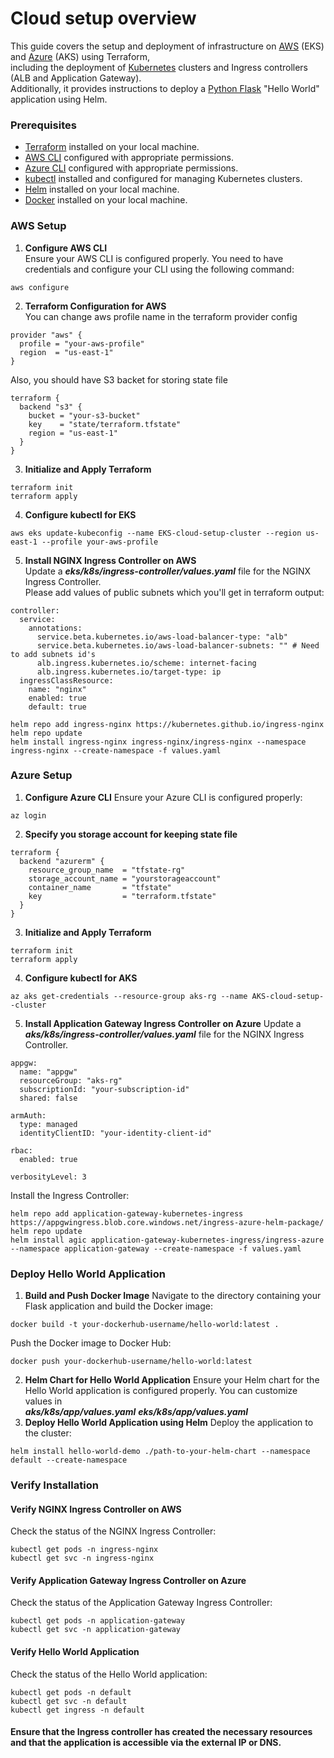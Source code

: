 # Cloud setup overview
This guide covers the setup and deployment of infrastructure on [AWS](https://aws.amazon.com/) (EKS) and [Azure](https://azure.microsoft.com/) (AKS) using Terraform, </br>
including the deployment of [Kubernetes](https://kubernetes.io/) clusters and Ingress controllers (ALB and Application Gateway). <br />
Additionally, it provides instructions to deploy a [Python Flask](https://flask.palletsprojects.com/en/3.0.x/) "Hello World" application using Helm.

### Prerequisites
- [Terraform](https://www.terraform.io/) installed on your local machine.
- [AWS CLI](https://docs.aws.amazon.com/cli/latest/userguide/getting-started-install.html) configured with appropriate permissions.
- [Azure CLI](https://learn.microsoft.com/en-us/cli/azure/install-azure-cli) configured with appropriate permissions.
- [kubectl](https://kubernetes.io/docs/tasks/tools/) installed and configured for managing Kubernetes clusters.
- [Helm](https://helm.sh/docs/intro/install/) installed on your local machine.
- [Docker](https://www.docker.com/) installed on your local machine.


### AWS Setup
1. **Configure AWS CLI** </br>
Ensure your AWS CLI is configured properly. You need to have credentials and configure your CLI using the following command:
```
aws configure
```
2. **Terraform Configuration for AWS**  </br>
You can change aws profile name in the terraform provider config
```
provider "aws" {
  profile = "your-aws-profile"
  region  = "us-east-1"
}
```
Also, you should have S3 backet for storing state file
```
terraform {
  backend "s3" {
    bucket = "your-s3-bucket"
    key    = "state/terraform.tfstate"
    region = "us-east-1"
  }
}
```
3. **Initialize and Apply Terraform**  </br>
``` 
terraform init
terraform apply
```
4. **Configure kubectl for EKS**
```
aws eks update-kubeconfig --name EKS-cloud-setup-cluster --region us-east-1 --profile your-aws-profile
```
5. **Install NGINX Ingress Controller on AWS** </br>
Update a ***eks/k8s/ingress-controller/values.yaml*** file for the NGINX Ingress Controller. </br>
Please add values of public subnets which you'll get in terraform output:
```
controller:
  service:
    annotations:
      service.beta.kubernetes.io/aws-load-balancer-type: "alb"
      service.beta.kubernetes.io/aws-load-balancer-subnets: "" # Need to add subnets id's
      alb.ingress.kubernetes.io/scheme: internet-facing
      alb.ingress.kubernetes.io/target-type: ip
  ingressClassResource:
    name: "nginx"
    enabled: true
    default: true
```
```
helm repo add ingress-nginx https://kubernetes.github.io/ingress-nginx
helm repo update
helm install ingress-nginx ingress-nginx/ingress-nginx --namespace ingress-nginx --create-namespace -f values.yaml
```

### Azure Setup
1. **Configure Azure CLI**
Ensure your Azure CLI is configured properly:
```
az login
```
2. **Specify you storage account for keeping state file**
```
terraform {
  backend "azurerm" {
    resource_group_name  = "tfstate-rg"
    storage_account_name = "yourstorageaccount"
    container_name       = "tfstate"
    key                  = "terraform.tfstate"
  }
}
```
3.  **Initialize and Apply Terraform**
```
terraform init
terraform apply
```
4. **Configure kubectl for AKS**
```
az aks get-credentials --resource-group aks-rg --name AKS-cloud-setup--cluster
```
5. **Install Application Gateway Ingress Controller on Azure**
Update a ***aks/k8s/ingress-controller/values.yaml*** file for the NGINX Ingress Controller. </br>
```
appgw:
  name: "appgw"
  resourceGroup: "aks-rg"
  subscriptionId: "your-subscription-id"
  shared: false

armAuth:
  type: managed
  identityClientID: "your-identity-client-id"

rbac:
  enabled: true

verbosityLevel: 3
```
Install the Ingress Controller:
```
helm repo add application-gateway-kubernetes-ingress https://appgwingress.blob.core.windows.net/ingress-azure-helm-package/
helm repo update
helm install agic application-gateway-kubernetes-ingress/ingress-azure --namespace application-gateway --create-namespace -f values.yaml
```
### Deploy Hello World Application
1. **Build and Push Docker Image**
Navigate to the directory containing your Flask application and build the Docker image:
```
docker build -t your-dockerhub-username/hello-world:latest .
```
Push the Docker image to Docker Hub:
```
docker push your-dockerhub-username/hello-world:latest
```
2. **Helm Chart for Hello World Application**
Ensure your Helm chart for the Hello World application is configured properly. You can customize values in </br>
***aks/k8s/app/values.yaml***
***eks/k8s/app/values.yaml***
3. **Deploy Hello World Application using Helm**
Deploy the application to the cluster:
```
helm install hello-world-demo ./path-to-your-helm-chart --namespace default --create-namespace
```
### Verify Installation
#### Verify NGINX Ingress Controller on AWS
Check the status of the NGINX Ingress Controller:
```
kubectl get pods -n ingress-nginx
kubectl get svc -n ingress-nginx
```
#### Verify Application Gateway Ingress Controller on Azure
Check the status of the Application Gateway Ingress Controller:
```
kubectl get pods -n application-gateway
kubectl get svc -n application-gateway
```
#### Verify Hello World Application
Check the status of the Hello World application:
```
kubectl get pods -n default
kubectl get svc -n default
kubectl get ingress -n default
```
#### Ensure that the Ingress controller has created the necessary resources and that the application is accessible via the external IP or DNS.

